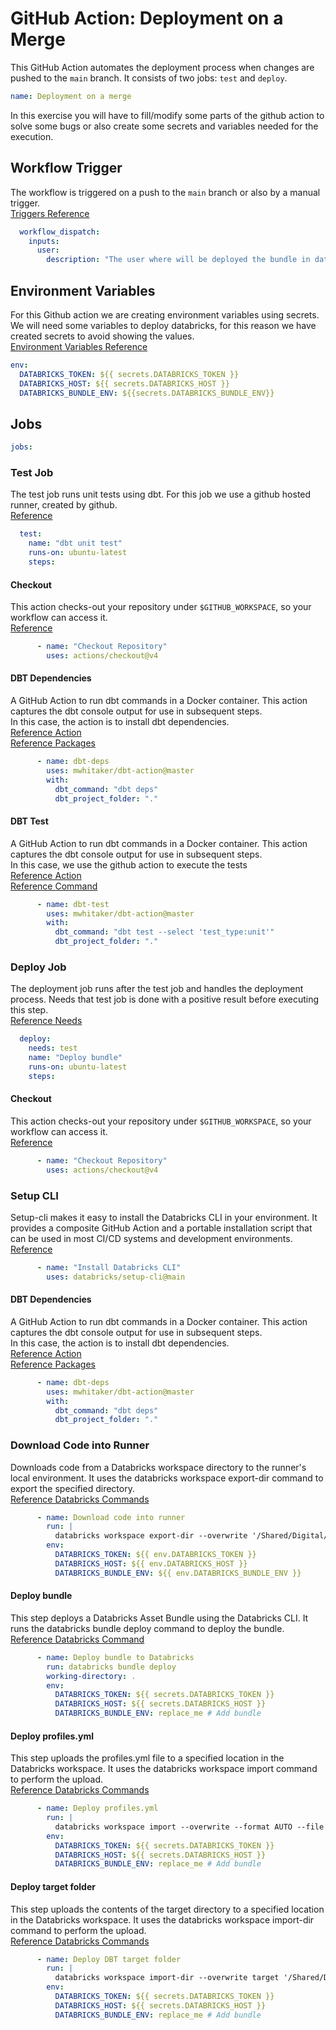 # GitHub Action: Deployment on a Merge
This GitHub Action automates the deployment process when changes are pushed to the `main` branch. 
It consists of two jobs: `test` and `deploy`.
```yaml
name: Deployment on a merge
```
In this exercise you will have to fill/modify some parts of the github action to solve some bugs or also create some
secrets and variables needed for the execution.
## Workflow Trigger
The workflow is triggered on a push to the `main` branch or also by a manual trigger.<br>
[Triggers Reference](https://github.com/github/docs/blob/main/content/actions/writing-workflows/choosing-when-your-workflow-runs/events-that-trigger-workflows.md)
```yaml
  workflow_dispatch:
    inputs:
      user:
        description: "The user where will be deployed the bundle in databricks workspace, for example gerard.torrent@ifco.com"
```
## Environment Variables
For this Github action we are creating environment variables using secrets. We will need some variables to deploy databricks, for this reason we have created secrets to avoid showing the values. <br>
[Environment Variables Reference](https://snyk.io/blog/how-to-use-github-actions-environment-variables/)
```yaml
env:
  DATABRICKS_TOKEN: ${{ secrets.DATABRICKS_TOKEN }}
  DATABRICKS_HOST: ${{ secrets.DATABRICKS_HOST }}
  DATABRICKS_BUNDLE_ENV: ${{secrets.DATABRICKS_BUNDLE_ENV}}
```
## Jobs
```yaml
jobs:
```
### Test Job
The test job runs unit tests using dbt. For this job we use a github hosted runner, created by github. <br>
[Reference](https://github.com/github/docs/blob/main/content/actions/using-github-hosted-runners/using-github-hosted-runners/about-github-hosted-runners.md)
```yaml
  test:
    name: "dbt unit test"
    runs-on: ubuntu-latest
    steps:
```
#### Checkout 
This action checks-out your repository under `$GITHUB_WORKSPACE`, so your workflow can access it. <br>
[Reference](https://github.com/actions/checkout)
```yaml
      - name: "Checkout Repository"  
        uses: actions/checkout@v4
```
#### DBT Dependencies
A GitHub Action to run dbt commands in a Docker container. This action captures the dbt console output for use in subsequent steps.<br>
In this case, the action is to install dbt dependencies.<br>
[Reference Action](https://github.com/mwhitaker/dbt-action?tab=readme-ov-file)<br>
[Reference Packages](../../packages.yml)
```yaml
      - name: dbt-deps
        uses: mwhitaker/dbt-action@master
        with:
          dbt_command: "dbt deps"
          dbt_project_folder: "."
```
#### DBT Test
A GitHub Action to run dbt commands in a Docker container. This action captures the dbt console output for use in subsequent steps.<br>
In this case, we use the github action to execute the tests<br>
[Reference Action](https://github.com/mwhitaker/dbt-action?tab=readme-ov-file)<br>
[Reference Command](https://docs.getdbt.com/reference/commands/test)
```yaml
      - name: dbt-test
        uses: mwhitaker/dbt-action@master
        with:
          dbt_command: "dbt test --select 'test_type:unit'"
          dbt_project_folder: "."
```
### Deploy Job
The deployment job runs after the test job and handles the deployment process. Needs that test job is done with a positive result before executing this step.<br>
[Reference Needs](https://docs.github.com/en/actions/writing-workflows/workflow-syntax-for-github-actions#jobsjob_idneeds)
```yaml
  deploy:
    needs: test
    name: "Deploy bundle"
    runs-on: ubuntu-latest
    steps:
```
#### Checkout
This action checks-out your repository under `$GITHUB_WORKSPACE`, so your workflow can access it. <br>
[Reference](https://github.com/actions/checkout)
```yaml
      - name: "Checkout Repository"
        uses: actions/checkout@v4
```
### Setup CLI
Setup-cli makes it easy to install the Databricks CLI in your environment. It provides a composite GitHub Action and a portable installation script that can be used in most CI/CD systems and development environments.<br>
[Reference](https://github.com/databricks/setup-cli)
```yaml
      - name: "Install Databricks CLI"
        uses: databricks/setup-cli@main
```
#### DBT Dependencies
A GitHub Action to run dbt commands in a Docker container. This action captures the dbt console output for use in subsequent steps.<br>
In this case, the action is to install dbt dependencies.<br>
[Reference Action](https://github.com/mwhitaker/dbt-action?tab=readme-ov-file)<br>
[Reference Packages](../../packages.yml)
```yaml
      - name: dbt-deps
        uses: mwhitaker/dbt-action@master
        with:
          dbt_command: "dbt deps"
          dbt_project_folder: "."
```
### Download Code into Runner
Downloads code from a Databricks workspace directory to the runner's local environment. It uses the databricks workspace export-dir command to export the specified directory.<br>
[Reference Databricks Commands](https://learn.microsoft.com/en-us/azure/databricks/dev-tools/cli/commands#workspace-commands)
```yaml
      - name: Download code into runner
        run: |
          databricks workspace export-dir --overwrite '/Shared/Digital/.bundle/asset_accelerator/files/target' target_prod
        env:
          DATABRICKS_TOKEN: ${{ env.DATABRICKS_TOKEN }}
          DATABRICKS_HOST: ${{ env.DATABRICKS_HOST }}
          DATABRICKS_BUNDLE_ENV: ${{ env.DATABRICKS_BUNDLE_ENV }}
```
#### Deploy bundle
This step deploys a Databricks Asset Bundle using the Databricks CLI. It runs the databricks bundle deploy command to deploy the bundle.<br>
[Reference Databricks Command](https://learn.microsoft.com/en-us/azure/databricks/dev-tools/cli/bundle-commands#deploy)
```yaml
      - name: Deploy bundle to Databricks
        run: databricks bundle deploy
        working-directory: .
        env:
          DATABRICKS_TOKEN: ${{ secrets.DATABRICKS_TOKEN }}
          DATABRICKS_HOST: ${{ secrets.DATABRICKS_HOST }}
          DATABRICKS_BUNDLE_ENV: replace_me # Add bundle
```
#### Deploy profiles.yml
This step uploads the profiles.yml file to a specified location in the Databricks workspace. It uses the databricks workspace import command to perform the upload.<br>
[Reference Databricks Commands](https://learn.microsoft.com/en-us/azure/databricks/dev-tools/cli/commands#workspace-commands)
```yaml
      - name: Deploy profiles.yml
        run: |
          databricks workspace import --overwrite --format AUTO --file profiles.yml '/Shared/Digital/.bundle/asset_accelerator/files/profiles.yml'
        env:
          DATABRICKS_TOKEN: ${{ secrets.DATABRICKS_TOKEN }}
          DATABRICKS_HOST: ${{ secrets.DATABRICKS_HOST }}
          DATABRICKS_BUNDLE_ENV: replace_me # Add bundle
```
#### Deploy target folder
This step uploads the contents of the target directory to a specified location in the Databricks workspace. It uses the databricks workspace import-dir command to perform the upload.<br>
[Reference Databricks Commands](https://learn.microsoft.com/en-us/azure/databricks/dev-tools/cli/commands#workspace-commands)
```yaml
      - name: Deploy DBT target folder
        run: |
          databricks workspace import-dir --overwrite target '/Shared/Digital/.bundle/asset_accelerator/files/target'
        env:
          DATABRICKS_TOKEN: ${{ secrets.DATABRICKS_TOKEN }}
          DATABRICKS_HOST: ${{ secrets.DATABRICKS_HOST }}
          DATABRICKS_BUNDLE_ENV: replace_me # Add bundle
```